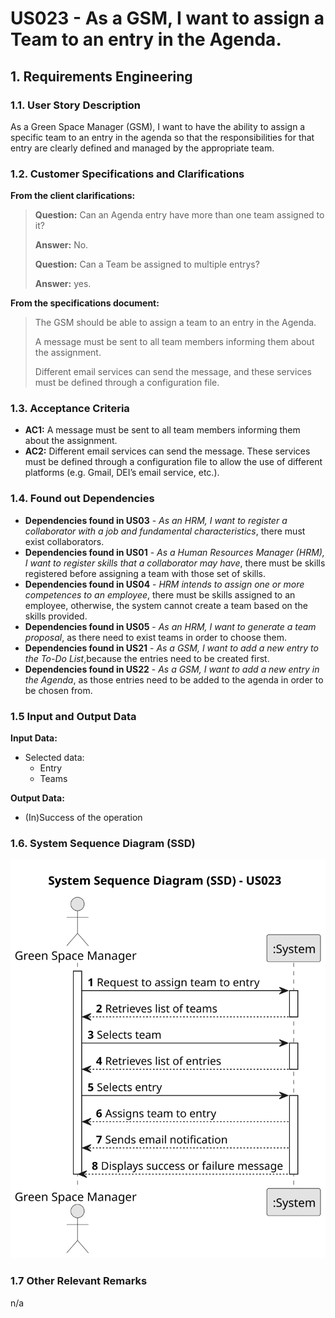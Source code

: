 # US023 - As a GSM, I want to assign a Team to an entry in the Agenda.


## 1. Requirements Engineering

### 1.1. User Story Description
As a Green Space Manager (GSM), I want to have the ability to assign a specific team to an 
entry in the agenda so that the responsibilities for that entry are clearly defined and managed by 
the appropriate team.

### 1.2. Customer Specifications and Clarifications

**From the client clarifications:**
> **Question:** Can an Agenda entry have more than one team assigned to it?
>
> **Answer:** No.
>
> **Question:** Can a Team be assigned to multiple entrys?
>
> **Answer:** yes.

**From the specifications document:**

> The GSM should be able to assign a team to an entry in the Agenda.
>
> A message must be sent to all team members informing them about the assignment.
>
> Different email services can send the message, and these services must be defined through a configuration file.

### 1.3. Acceptance Criteria

* **AC1:** A message must be sent to all team members informing
  them about the assignment.
* **AC2:** Different email services can send the message. These services must be defined through a configuration file to allow the use
  of different platforms (e.g. Gmail, DEI’s email service, etc.).

### 1.4. Found out Dependencies

* **Dependencies found in US03** - *As an HRM, I want to register a collaborator with a job and fundamental characteristics*, there must exist collaborators.
* **Dependencies found in US01** - *As a Human Resources Manager (HRM), I want to register skills that a collaborator may have*, there must be skills registered before assigning a team with those set of skills.
* **Dependencies found in US04** - *HRM intends to assign one or more competences to an employee*, there must be skills assigned to an employee, otherwise, the system cannot create a team based on the skills provided.
* **Dependencies found in US05** - *As an HRM, I want to generate a team proposal*, as there need to exist teams in order to choose them.
* **Dependencies found in US21** - *As a GSM, I want to add a new entry to the To-Do List*,because the entries need to be created first.
* **Dependencies found in US22** - *As a GSM, I want to add a new entry in the Agenda*, as those entries need to be added to the agenda in order to be chosen from.

### 1.5 Input and Output Data

**Input Data:**

* Selected data:
  * Entry
  * Teams
  
**Output Data:**
  * (In)Success of the operation

### 1.6. System Sequence Diagram (SSD)

![System Sequence Diagram - Alternative One](svg/us023-system-sequence-diagram-alternative-one-System_Sequence_Diagram__SSD____US023.svg)

### 1.7 Other Relevant Remarks

n/a